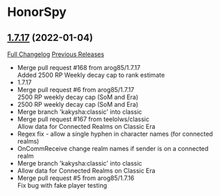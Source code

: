 # HonorSpy

## [1.7.17](https://github.com/kakysha/HonorSpy/tree/1.7.17) (2022-01-04)
[Full Changelog](https://github.com/kakysha/HonorSpy/compare/1.7.16...1.7.17) [Previous Releases](https://github.com/kakysha/HonorSpy/releases)

- Merge pull request #168 from arog85/1.7.17  
    Added 2500 RP Weekly decay cap to rank estimate  
- 1.7.17  
- Merge pull request #6 from arog85/1.7.17  
    2500 RP weekly decay cap (SoM and Era)  
- 2500 RP weekly decay cap (SoM and Era)  
- Merge branch 'kakysha:classic' into classic  
- Merge pull request #167 from teelolws/classic  
    Allow data for Connected Realms on Classic Era  
- Regex fix - allow a single hyphen in character names (for connected realms)  
- OnCommReceive change realm names if sender is on a connected realm  
- Merge branch 'kakysha:classic' into classic  
- Allow data for Connected Realms on Classic Era  
- Merge pull request #5 from arog85/1.7.16  
    Fix bug with fake player testing  